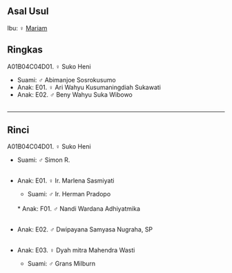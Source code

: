 ## Asal Usul

Ibu: ♀ [Mariam][up] 

## Ringkas

A01B04C04D01. ♀ Suko Heni 
	<br/>

*	Suami: ♂ Abimanjoe Sosrokusumo
	<br/>
*	Anak: E01. ♀ Ari Wahyu Kusumaningdiah Sukawati
*	Anak: E02. ♂ Beny Wahyu Suka Wibowo
	<br/><br/>

-- -- --

## Rinci

A01B04C04D01. ♀ Suko Heni 
	<br/>

*	Suami: ♂ Simon R.
	<br/><br/>

*	Anak: E01. ♀ Ir. Marlena Sasmiyati
	*	Suami: ♂ Ir. Herman Pradopo
	<br/>
	*	Anak: F01. ♂ Nandi Wardana Adhiyatmika
	<br/><br/>

*	Anak: E02. ♂ Dwipayana Samyasa Nugraha, SP
	<br/><br/>

*	Anak: E03. ♀ Dyah mitra Mahendra Wasti
	*	Suami: ♂ Grans Milburn
	<br/><br/>

[up]: https://github.com/epsi-rns/gitodipuro/blob/master/tree/A01/B04/C04.md

